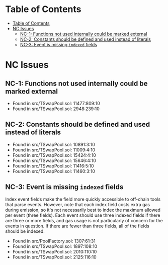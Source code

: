 # Table of Contents

- [Table of Contents](#table-of-contents)
- [NC Issues](#nc-issues)
  - [NC-1: Functions not used internally could be marked external](#nc-1-functions-not-used-internally-could-be-marked-external)
  - [NC-2: Constants should be defined and used instead of literals](#nc-2-constants-should-be-defined-and-used-instead-of-literals)
  - [NC-3: Event is missing `indexed` fields](#nc-3-event-is-missing-indexed-fields)
# NC Issues

<a name="NC-1"></a>
## NC-1: Functions not used internally could be marked external

- Found in src/TSwapPool.sol: 11477:809:10
- Found in src/TSwapPool.sol: 2948:239:10

<a name="NC-2"></a>
## NC-2: Constants should be defined and used instead of literals

- Found in src/TSwapPool.sol: 10891:3:10
- Found in src/TSwapPool.sol: 11009:4:10
- Found in src/TSwapPool.sol: 15424:4:10
- Found in src/TSwapPool.sol: 15646:4:10
- Found in src/TSwapPool.sol: 11416:5:10
- Found in src/TSwapPool.sol: 11460:3:10


<a name="NC-3"></a>
## NC-3: Event is missing `indexed` fields

Index event fields make the field more quickly accessible to off-chain tools that parse events. However, note that each index field costs extra gas during emission, so it's not necessarily best to index the maximum allowed per event (three fields). Each event should use three indexed fields if there are three or more fields, and gas usage is not particularly of concern for the events in question. If there are fewer than three fields, all of the fields should be indexed.

- Found in src/PoolFactory.sol: 1307:61:31
- Found in src/TSwapPool.sol: 1897:108:10
- Found in src/TSwapPool.sol: 2010:110:10
- Found in src/TSwapPool.sol: 2125:116:10


